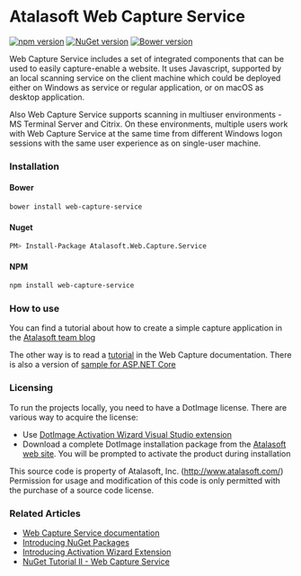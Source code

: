 # Atalasoft Web Capture Service
[![npm version](https://badge.fury.io/js/web-capture-service.svg)](https://badge.fury.io/js/web-capture-service)
[![NuGet version](https://badge.fury.io/nu/Atalasoft.Web.Capture.Service.svg)](https://badge.fury.io/nu/Atalasoft.Web.Capture.Service)
[![Bower version](https://badge.fury.io/bo/web-capture-service.svg)](https://badge.fury.io/bo/web-capture-service)

Web Capture Service includes a set of integrated components that can be used to easily capture-enable a website.
It uses Javascript, supported by an local scanning service on the client machine which 
could be deployed either on Windows as service or regular application, or on macOS as desktop application. 

Also Web Capture Service supports scanning in multiuser environments - MS Terminal Server and Citrix. On these environments, multiple users work with Web Capture Service at the same time from different Windows logon sessions with the same user experience as on single-user machine.

### Installation

#### Bower
```bash
bower install web-capture-service
```

#### Nuget
```bash
PM> Install-Package Atalasoft.Web.Capture.Service
```

#### NPM
```bash
npm install web-capture-service
```

### How to use
You can find a tutorial about how to create a simple capture application in the [Atalasoft team blog](http://atalasoft.github.io/2016/08/03/nuget-tutorial-wcs/)

The other way is to read a [tutorial](https://atalasoft.github.io/web-capture-service/tutorial-2-2-demo-application.html) in the Web Capture documentation.
There is also a version of [sample for ASP.NET Core](https://atalasoft.github.io/web-capture-service/tutorial-2-5-demo-application-aspnet-core.html)

### Licensing 

To run the projects locally, you need to have a DotImage license. There are various way to acquire the license:

 - Use [DotImage Activation Wizard Visual Studio extension](https://visualstudiogallery.msdn.microsoft.com/88ff07c9-fe68-48bd-bfdc-3fbc8a0ec1db)
 - Download a complete DotImage installation package from the [Atalasoft web site](https://atalasoft.com). You will be prompted to activate the product during installation

This source code is property of Atalasoft, Inc. (http://www.atalasoft.com/)  
Permission for usage and modification of this code is only permitted 
with the purchase of a source code license.

### Related Articles

 - [Web Capture Service documentation](https://atalasoft.github.io/web-capture-service/)
 - [Introducing NuGet Packages](http://atalasoft.github.io/2016/05/03/introducing-nuget/)
 - [Introducing Activation Wizard Extension](http://atalasoft.github.io/2016/05/14/introducing-activation-wizard-extension/) 
 - [NuGet Tutorial II - Web Capture Service](http://atalasoft.github.io/2016/08/03/nuget-tutorial-wcs/)
